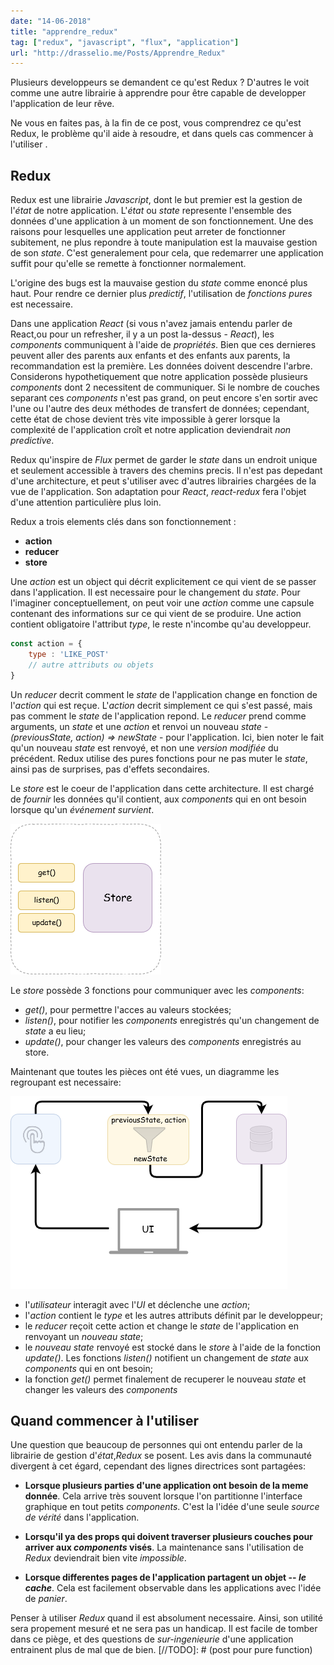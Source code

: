 ```yaml
---
date: "14-06-2018"
title: "apprendre_redux"
tag: ["redux", "javascript", "flux", "application"]
url: "http://drasselio.me/Posts/Apprendre_Redux"
---
```


Plusieurs developpeurs se demandent ce qu'est Redux ? D'autres le voit comme une autre librairie à apprendre pour être capable de developper l'application de leur rêve. 

Ne vous en faites pas, à la fin de ce post, vous comprendrez ce qu'est Redux, le problème qu'il aide à resoudre, et dans quels cas commencer à l'utiliser .

## Redux

Redux est une librairie *Javascript*, dont le but premier est la gestion de l'*état* de notre application. L'*état* ou *state* represente l'ensemble des données d'une application à un moment de son fonctionnement. Une des raisons pour lesquelles une application peut arreter de fonctionner subitement, ne plus repondre à toute manipulation est la mauvaise gestion de son *state*. C'est generalement pour cela, que redemarrer une application suffit pour qu'elle se remette à fonctionner normalement. 

L'origine des bugs est la mauvaise gestion du *state* comme enoncé plus haut. Pour rendre ce dernier plus *predictif*, l'utilisation de  *fonctions pures* est necessaire.

Dans une application *React* (si vous n'avez jamais entendu parler de React,ou pour un refresher, il y a un post la-dessus - *React*), les *components* communiquent à l'aide de *propriétés*. Bien que ces dernieres peuvent aller des parents aux enfants et des enfants aux parents, la recommandation est la première. Les données doivent descendre l'arbre. Considerons hypothetiquement que notre application possède plusieurs *components* dont 2 necessitent de communiquer. Si le nombre de couches separant ces *components* n'est pas grand, on peut encore s'en sortir avec l'une ou l'autre des deux méthodes de transfert de données; cependant, cette état de chose devient très vite impossible à gerer lorsque la complexité de l'application croît et notre application deviendrait *non predictive*.

Redux qu'inspire de *Flux* permet de garder le *state* dans un endroit unique et seulement accessible à travers des chemins precis. Il n'est pas depedant d'une architecture, et peut s'utiliser avec d'autres librairies chargées de la vue de l'application. Son adaptation pour *React*, *react-redux* fera l'objet d'une attention particulière plus loin.

Redux a trois elements clés dans son fonctionnement : 

* **action**
* **reducer**
* **store**

Une *action* est un object qui décrit explicitement ce qui vient de se passer dans l'application. Il est necessaire pour le changement du *state*. Pour l'imaginer conceptuellement, on peut voir une *action* comme une capsule contenant des informations sur ce qui vient de se produire. Une action contient obligatoire l'attribut *type*, le reste n'incombe qu'au developpeur.

```javascript
const action = {
    type : 'LIKE_POST'
    // autre attributs ou objets 
}
```

Un *reducer* decrit comment le *state* de l'application change en fonction de l'*action* qui est reçue. L'*action* decrit simplement ce qui s'est passé, mais pas comment le *state* de l'application repond. Le *reducer* prend comme arguments, un *state* et une *action* et renvoi un nouveau *state* - *(previousState, action) => newState* - pour l'application. Ici, bien noter le fait qu'un nouveau *state* est renvoyé, et non une *version modifiée* du précédent. Redux utilise des pures fonctions pour ne pas muter le *state*, ainsi pas de surprises, pas d'effets secondaires.

Le *store* est le coeur de l'application dans cette architecture. Il est chargé de *fournir* les données qu'il contient, aux *components* qui en ont besoin lorsque qu'un *événement survient*.

![images](/static/images/store_representation.png)

Le *store* possède 3 fonctions pour communiquer avec les *components*:

* *get()*, pour permettre l'acces au valeurs stockées;
* *listen()*, pour notifier les *components* enregistrés qu'un changement de *state* a eu lieu;
* *update()*, pour changer les valeurs des *components* enregistrés au store.

Maintenant que toutes les pièces ont été vues, un diagramme les regroupant est necessaire:

![images](/static/images/redux_representation.png)

* l'*utilisateur* interagit avec l'*UI* et déclenche une *action*;
* l'*action* contient le *type* et les autres attributs définit par le developpeur;
* le *reducer* reçoit cette action et change le *state* de l'application en renvoyant un *nouveau state*;
* le *nouveau state* renvoyé est stocké dans le *store* à l'aide de la fonction *update()*. Les fonctions *listen()* notifient un changement de *state* aux *components* qui en ont besoin;
* la fonction *get()* permet finalement de recuperer le nouveau *state* et changer les valeurs des *components*

## Quand commencer à l'utiliser

Une question que beaucoup de personnes qui ont entendu parler de la librairie de gestion d'*état*,*Redux* se posent. Les avis dans la communauté divergent à cet égard, cependant des lignes directrices sont partagées:
* **Lorsque plusieurs parties d'une application ont besoin de la meme donnée**. Cela arrive très souvent lorsque l'on partitionne l'interface graphique en tout petits *components*. C'est la l'idée d'une seule *source de vérité* dans l'application. 

* **Lorsqu'il ya des props qui doivent traverser plusieurs couches pour arriver aux *components* visés**. La maintenance sans l'utilisation de *Redux* deviendrait bien vite *impossible*.

* **Lorsque differentes pages de l'application partagent un objet -- *le cache***. Cela est facilement observable dans les applications avec l'idée de *panier*.

Penser à utiliser *Redux* quand il est absolument necessaire. Ainsi, son utilité sera propement mesuré et ne sera pas un handicap. Il est facile de tomber dans ce piège, et des questions de *sur-ingenieurie* d'une application entrainent plus de mal que de bien.
[//TODO]: # (post pour pure function)
